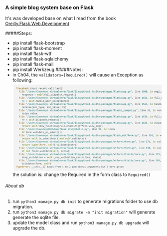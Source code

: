 ### A simple blog system base on Flask

It's was developed base on what I read from the book [Oreilly.Flask.Web.Development][1]

#####Steps:
* pip install flask-bootstrap
* pip install flask-moment
* pip install flask-wtf
* pip install flask-sqlalchemy
* pip install flask-mail
* pip install Werkzeug
#####Notes:
* in Ch04, the ```validators=[Required()``` will cause an Exception as following:
![Exception][excep1]
the solution is:
change the Required in the form class to `Required()`

###### About db 
1. run ```python3 manage.py db init``` to generate migrations folder to use db migration.
2. run ```python3 manage.py db migrate -m "init migration"``` will generate generate the sqlite file.
3. update the model class and run ```python3 manage.py db upgrade``` will upgrade the db.

[1]:http://shop.oreilly.com/product/0636920031116.do
[excep1]: exception1.png